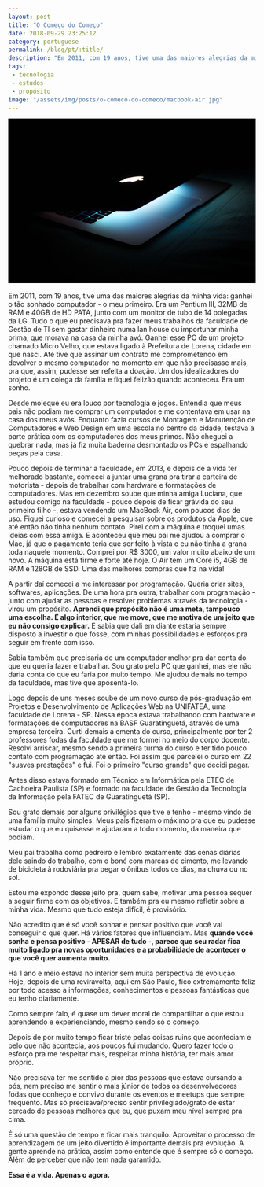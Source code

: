```yaml
---
layout: post
title: "O Começo do Começo"
date: 2018-09-29 23:25:12
category: portuguese
permalink: /blog/pt/:title/
description: "Em 2011, com 19 anos, tive uma das maiores alegrias da minha vida: ganhei o meu tão sonhado computador - o meu primeiro. Era um Pentium III, 32MB de RAM e 40GB de HD PATA, junto com um monitor de tubo de 14 polegadas da LG."
tags:
 - tecnologia
 - estudos
 - propósito
image: "/assets/img/posts/o-comeco-do-comeco/macbook-air.jpg"
---
```


![Foto de um MacBook Air parcialmente aberto, com a tela ligada.](/assets/img/posts/o-comeco-do-comeco/macbook-air.jpg)

Em 2011, com 19 anos, tive uma das maiores alegrias da minha vida: ganhei o tão sonhado computador - o meu primeiro. Era um Pentium III, 32MB de RAM e 40GB de HD PATA, junto com um monitor de tubo de 14 polegadas da LG. Tudo o que eu precisava pra fazer meus trabalhos da faculdade de Gestão de TI sem gastar dinheiro numa lan house ou importunar minha prima, que morava na casa da minha avó. Ganhei esse PC de um projeto chamado Micro Velho, que estava ligado à Prefeitura de Lorena, cidade em que nasci. Até tive que assinar um contrato me comprometendo em devolver o mesmo computador no momento em que não precisasse mais, pra que, assim, pudesse ser refeita a doação. Um dos idealizadores do projeto é um colega da família e fiquei felizão quando aconteceu. Era um sonho.

Desde moleque eu era louco por tecnologia e jogos. Entendia que meus pais não podiam me comprar um computador e me contentava em usar na casa dos meus avós. Enquanto fazia cursos de Montagem e Manutenção de Computadores e Web Design em uma escola no centro da cidade, testava a parte prática com os computadores dos meus primos. Não cheguei a quebrar nada, mas já fiz muita baderna desmontado os PCs e espalhando peças pela casa.

Pouco depois de terminar a faculdade, em 2013, e depois de a vida ter melhorado bastante, comecei a juntar uma grana pra tirar a carteira de motorista - depois de trabalhar com hardware e formatações de computadores. Mas em dezembro soube que minha amiga Luciana, que estudou comigo na faculdade - pouco depois de ficar grávida do seu primeiro filho -, estava vendendo um MacBook Air, com poucos dias de uso. Fiquei curioso e comecei a pesquisar sobre os produtos da Apple, que até então não tinha nenhum contato. Pirei com a máquina e troquei umas ideias com essa amiga. E aconteceu que meu pai me ajudou a comprar o Mac, já que o pagamento teria que ser feito à vista e eu não tinha a grana toda naquele momento. Comprei por R$ 3000, um valor muito abaixo de um novo. A máquina está firme e forte até hoje. O Air tem um Core i5, 4GB de RAM e 128GB de SSD. Uma das melhores compras que fiz na vida!

A partir daí comecei a me interessar por programação. Queria criar sites, softwares, aplicações. De uma hora pra outra, trabalhar com programação - junto com ajudar as pessoas e resolver problemas através da tecnologia - virou um propósito. <strong>Aprendi que propósito não é uma meta, tampouco uma escolha. É algo interior, que me move, que me motiva de um jeito que eu não consigo explicar.</strong> E sabia que dali em diante estaria sempre disposto a investir o que fosse, com minhas possibilidades e esforços pra seguir em frente com isso.

Sabia também que precisaria de um computador melhor pra dar conta do que eu queria fazer e trabalhar. Sou grato pelo PC que ganhei, mas ele não daria conta do que eu faria por muito tempo. Me ajudou demais no tempo da faculdade, mas tive que aposentá-lo.

Logo depois de uns meses soube de um novo curso de pós-graduação em Projetos e Desenvolvimento de Aplicações Web na UNIFATEA, uma faculdade de Lorena - SP. Nessa época estava trabalhando com hardware e formatações de computadores na BASF Guaratinguetá, através de uma empresa terceira. Curti demais a ementa do curso, principalmente por ter 2 professores fodas da faculdade que me formei no meio do corpo docente. Resolvi arriscar, mesmo sendo a primeira turma do curso e ter tido pouco contato com programação até então. Foi assim que parcelei o curso em 22 "suaves prestações" e fui. Foi o primeiro "curso grande" que decidi pagar.

Antes disso estava formado em Técnico em Informática pela ETEC de Cachoeira Paulista (SP) e formado na faculdade de Gestão da Tecnologia da Informação pela FATEC de Guaratinguetá (SP).

Sou grato demais por alguns privilégios que tive e tenho - mesmo vindo de uma família muito simples. Meus pais fizeram o máximo pra que eu pudesse estudar o que eu quisesse e ajudaram a todo momento, da maneira que podiam.

Meu pai trabalha como pedreiro e lembro exatamente das cenas diárias dele saindo do trabalho, com o boné com marcas de cimento, me levando de bicicleta à rodoviária pra pegar o ônibus todos os dias, na chuva ou no sol.

Estou me expondo desse jeito pra, quem sabe, motivar uma pessoa sequer a seguir firme com os objetivos. E também pra eu mesmo refletir sobre a minha vida. Mesmo que tudo esteja difícil, é provisório.

Não acredito que é só você sonhar e pensar positivo que você vai conseguir o que quer. Há vários fatores que influenciam. Mas <strong>quando você sonha e pensa positivo - APESAR de tudo -, parece que seu radar fica muito ligado pra novas oportunidades e a probabilidade de acontecer o que você quer aumenta muito.</strong>

Há 1 ano e meio estava no interior sem muita perspectiva de evolução. Hoje, depois de uma reviravolta, aqui em São Paulo, fico extremamente feliz por todo acesso a informações, conhecimentos e pessoas fantásticas que eu tenho diariamente.

Como sempre falo, é quase um dever moral de compartilhar o que estou aprendendo e experienciando, mesmo sendo só o começo.

Depois de por muito tempo ficar triste pelas coisas ruins que aconteciam e pelo que não acontecia, aos poucos fui mudando. Quero fazer todo o esforço pra me respeitar mais, respeitar minha história, ter mais amor próprio.

Não precisava ter me sentido a pior das pessoas que estava cursando a pós, nem preciso me sentir o mais júnior de todos os desenvolvedores fodas que conheço e convivo durante os eventos e meetups que sempre frequento. Mas só precisava/preciso sentir privilegiado/grato de estar cercado de pessoas melhores que eu, que puxam meu nível sempre pra cima.

É só uma questão de tempo e ficar mais tranquilo. Aproveitar o processo de aprendizagem de um jeito divertido é importante demais pra evolução. A gente aprende na prática, assim como entende que é sempre só o começo. Além de perceber que não tem nada garantido.

<strong>Essa é a vida. Apenas o agora.</strong>
